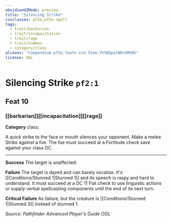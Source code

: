 ```yaml
---
obsidianUIMode: preview
title: "Silencing Strike"
cssclasses: pf2e,pf2e-spell
tags:
  - trait/barbarian
  - trait/incapacitation
  - trait/rage
  - trait/common
  - category/class
aliases: "Compendium.pf2e.feats-srd.Item.Yk3QGpalWDn5MhBV"
license: OGL
---
```

# Silencing Strike `pf2:1`
## Feat 10
### [[barbarian]][[incapacitation]][[rage]]

**Category** class; 




A quick strike to the face or mouth silences your opponent. Make a melee Strike against a foe. The foe must succeed at a Fortitude check save against your class DC.

* * *

**Success** The target is unaffected.

**Failure** The target is dazed and can barely vocalize. It's [[Conditions/Stunned 1|Stunned 1]] and its speech is raspy and hard to understand. It must succeed at a DC 11 Flat check to use linguistic actions or supply verbal spellcasting components until the end of its next turn.

**Critical Failure** As failure, but the creature is [[Conditions/Stunned 1|Stunned 3]] instead of stunned 1.

*Source: Pathfinder Advanced Player's Guide*
*OGL*